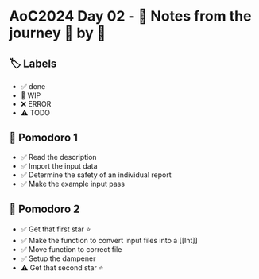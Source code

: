 # AoC2024 Day 02 - 📝 Notes from the journey 🍅 by 🍅

## 🏷️ Labels

- ✅ done
- 🚧 WIP
- ❌ ERROR
- ⚠️ TODO

## 🍅 Pomodoro 1
- ✅ Read the description
- ✅ Import the input data
- ✅ Determine the safety of an individual report
- ✅ Make the example input pass

## 🍅 Pomodoro 2
- ✅ Get that first star ⭐️
- ✅ Make the function to convert input files into a [[Int]]
- ✅ Move function to correct file
- ✅ Setup the dampener
- ⚠️ Get that second star ⭐️
